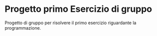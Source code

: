 # Progetto primo Esercizio di gruppo

Progetto di gruppo per risolvere il primo esercizio riguardante la programmazione.
 